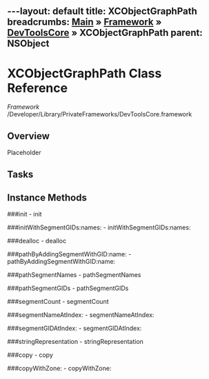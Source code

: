 ---layout: default
title: XCObjectGraphPath
breadcrumbs: <a href="/index.html">Main</a> &raquo; <a href="/Frameworks.html">Framework</a> &raquo; <a href="/Frameworks/DevToolsCore.html">DevToolsCore</a> &raquo; XCObjectGraphPath
parent: NSObject 
---
# XCObjectGraphPath Class Reference

*Framework* /Developer/Library/PrivateFrameworks/DevToolsCore.framework

## Overview

Placeholder

## Tasks

## Instance Methods

<a name="-init"></a>
###init
    - init

<a name="-initWithSegmentGIDs:names:"></a>
###initWithSegmentGIDs:names:
    - initWithSegmentGIDs:names:

<a name="-dealloc"></a>
###dealloc
    - dealloc

<a name="-pathByAddingSegmentWithGID:name:"></a>
###pathByAddingSegmentWithGID:name:
    - pathByAddingSegmentWithGID:name:

<a name="-pathSegmentNames"></a>
###pathSegmentNames
    - pathSegmentNames

<a name="-pathSegmentGIDs"></a>
###pathSegmentGIDs
    - pathSegmentGIDs

<a name="-segmentCount"></a>
###segmentCount
    - segmentCount

<a name="-segmentNameAtIndex:"></a>
###segmentNameAtIndex:
    - segmentNameAtIndex:

<a name="-segmentGIDAtIndex:"></a>
###segmentGIDAtIndex:
    - segmentGIDAtIndex:

<a name="-stringRepresentation"></a>
###stringRepresentation
    - stringRepresentation

<a name="-copy"></a>
###copy
    - copy

<a name="-copyWithZone:"></a>
###copyWithZone:
    - copyWithZone:

